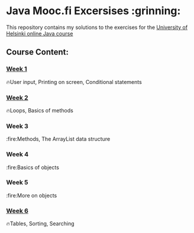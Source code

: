 <h1> Java Mooc.fi Excersises :grinning:</h1>


This repository contains my solutions to the exercises for the [University of Helsinki online Java course](https://moocfi.github.io/courses/2013/programming-part-1/)
<h2>Course Content:</h2>

[<h3>Week 1</h3>](https://github.com/ekaterinadvolkova/Java-exercises-from-Mooc.fi-course/tree/main/Week1)

:fire:User input, Printing on screen, Conditional statements

[<h3>Week 2</h3>](https://github.com/ekaterinadvolkova/Java-exercises-from-Mooc.fi-course/tree/main/Week_2)
:fire:Loops, Basics of methods

<h3>Week 3</h3>
:fire:Methods, The ArrayList data structure

<h3>Week 4</h3>
:fire:Basics of objects

<h3>Week 5</h3>
:fire:More on objects

[<h3>Week 6</h3>](https://github.com/ekaterinadvolkova/Java-exercises-from-Mooc.fi-course/tree/main/Week_6)
:fire:Tables, Sorting, Searching
